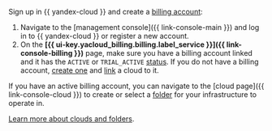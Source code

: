 Sign up in {{ yandex-cloud }} and create a [billing account](../../billing/concepts/billing-account.md):
1. Navigate to the [management console]({{ link-console-main }}) and log in to {{ yandex-cloud }} or register a new account.
1. On the **[{{ ui-key.yacloud_billing.billing.label_service }}]({{ link-console-billing }})** page, make sure you have a billing account linked and it has the `ACTIVE` or `TRIAL_ACTIVE` [status](../../billing/concepts/billing-account-statuses.md). If you do not have a billing account, [create one](../../billing/quickstart/index.md) and [link](../../billing/operations/pin-cloud.md) a cloud to it.

If you have an active billing account, you can navigate to the [cloud page]({{ link-console-cloud }}) to create or select a [folder](../../resource-manager/concepts/resources-hierarchy.md#folder) for your infrastructure to operate in.

[Learn more about clouds and folders](../../resource-manager/concepts/resources-hierarchy.md).